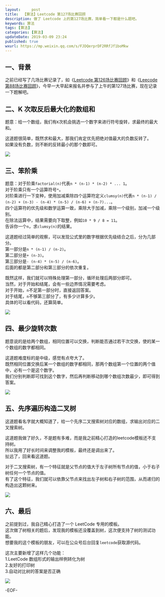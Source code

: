 ```yaml
---   
layout:     post  
title:  【算法】Leetcode 第127场比赛回顾  
description: 做了 Leetcode 上的第127场比赛，简单看一下都是什么题吧。  
keywords: 算法  
tags: [算法]    
categories: [算法]  
updateDate: 2019-03-09 23:24   
published: true 
wxurl: https://mp.weixin.qq.com/s/FJDQerprDF2RRfJf1boMkw  
---  
```



## 一、背景  


之前已经写了几场比赛记录了，如《[Leetcode 第126场比赛回顾](https://mp.weixin.qq.com/s/YXZ33jajK5UF2xvyAtAdJQ)》和《[Leecode 第88场比赛回顾](https://mp.weixin.qq.com/s/UNWKXwaBbQFYQAxA0Ig9Qw)》，今早一大早起来报名并参与了上午的第127场比赛，现在记录一下题解吧。  


## 二、K 次取反后最大化的数组和  


题意：给一个数组，我们有`K`次机会挑选一个数字来进行符号旋转，求最终的最大和。  


这道题很简单，既然求和最大，那我们肯定优先把绝对值最大的负数反转了。  
如果没有负数，则不断的反转最小的那个数即可。  


![](https://res2019.tiankonguse.com/images/2019/03/leetcode-127-001.png)  



## 三、笨阶乘  


题意：对于阶乘`factorial(n)`代表`n * (n-1) * (n-2) * ... 1`。  
对于阶乘只有一个运算符号`*`。  
对阶乘进行一下变种，使用加减乘除四个运算符定义`clumsy(n)`代表`n * (n-1) / (n-2) + (n-3) - (n-4) * (n-5) / (n-6) + (n-7)...`。  
四个运算符的优先级和数学运算一致，乘除大于加减，乘除一个级别，加减一个级别。  
在除法运算中，结果需要向下取整，例如`10 * 9 / 8 = 11`。  
告诉你一个`n`，求`clumsy(n)`的结果。  


这道题经过简单的观察，可以发现公式里的数字根据优先级结合之后，分为几部分。  
第一部分是`n * (n-1) / (n-2)`。  
第二部分是`+ (n-3)`。  
第三部分是`- (n-4) * (n-5) / (n-6)`。  
后面的都是第二部分和第三部分的依次重复。  


既然这样，我们就可以特殊处理第一部分，循环处理后两部分即可。  
当然，对于开始和结尾，会有一些边界情况需要考虑。  
对于开始，`n`不足第一部分时，直接返回答案。  
对于结尾，`n`不够第三部分了，有多少计算多少。  
具体的可以看代码，还算简单。  


![](https://res2019.tiankonguse.com/images/2019/03/leetcode-127-002.png)  


## 四、最少旋转次数  


题意说的是给两个数组，相同位置可以交换，判断能否通过若干次交换，使的某一个数组的数字都相同。  


这道题难度标的是中级，感觉有点夸大了。  
既然相同位置交换后某一个数组的数字都相同，那两个数组第一个位置的两个值中，必有一个是这个数字。  
我们分别判断即可找到这个数字，然后再判断移动到哪个数组次数最少，即可得到答案。  


![](https://res2019.tiankonguse.com/images/2019/03/leetcode-127-003.png)  


## 五、先序遍历构造二叉树  


这道题看名字就大概知道了，给一个先序二叉搜索树对应的数组，求输出对应的二叉搜索树。  


这道题我做了好久，不是题有多难，而是我之前精心打造的leetcode模板还不支持树。  
所以我用了好长时间来调整我的模板，最终还是调出来了。  
扯远了，回来看这道题。  


对于二叉搜索树，有一个特征就是父节点的值大于左子树所有节点的值，小于右子树任何一个节点的值。  
有了这个特征，我们就可以依靠父节点来找出左子树和右子树的范围，从而递归的构造出这颗树来。  


![](https://res2019.tiankonguse.com/images/2019/03/leetcode-127-004.png)  


## 六、最后  


之前提到过，我自己精心打造了一个 LeetCode 专用的模板。  
这次做了树相关的题后，发现我的模板还没覆盖到树，这次便支持了树的测试功能。  
想要我的这个模板的朋友，可以在公众号后台回复`leetcode`获取源代码。  


这次主要新增了这样几个功能：  
1.LeetCode 数组形式的输出样例转化为树  
2.友好的打印树  
3.自动对比树的答案是否正确  


![](https://res2019.tiankonguse.com/images/2019/03/leetcode-127-005.png)  


-EOF-  


  
